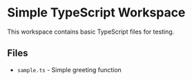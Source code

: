 # Simple TypeScript Workspace

This workspace contains basic TypeScript files for testing.

## Files
- `sample.ts` - Simple greeting function
